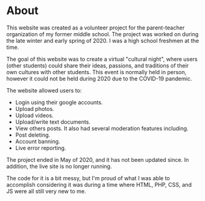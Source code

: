 # About
This website was created as a volunteer project for the parent-teacher organization of my former middle school. The project was worked on during the late winter and early spring of 2020. I was a high school freshmen at the time.

The goal of this website was to create a virtual "cultural night", where users (other students) could share their ideas, passions, and traditions of their own cultures with other students. This event is normally held in person, however it could not be held during 2020 due to the COVID-19 pandemic.

The website allowed users to:
- Login using their google accounts.
- Upload photos.
- Upload videos.
- Upload/write text documents.
- View others posts.
It also had several moderation features including. 
- Post deleting.
- Account banning.
- Live error reporting.

The project ended in May of 2020, and it has not been updated since. In addition, the live site is no longer running.

The code for it is a bit messy, but I'm proud of what I was able to accomplish considering it was during a time where HTML, PHP, CSS, and JS were all still very new to me.
